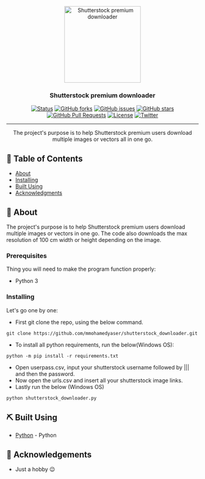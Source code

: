 <p align="center">
  <a href="https://github.com/mmohamedyaser/shutterstock_downloader" rel="noopener">
 <img width=200px height=200px src="https://i.imgur.com/hh0SP1Hl.png" alt="Shutterstock premium downloader"></a>
</p>

<h3 align="center">Shutterstock premium downloader</h3>

<div align="center">

[![Status](https://img.shields.io/badge/Status-Active-green)]()
[![GitHub forks](https://img.shields.io/github/forks/mmohamedyaser/shutterstock_downloader)](https://github.com/mmohamedyaser/shutterstock_downloader/network)
[![GitHub issues](https://img.shields.io/github/issues/mmohamedyaser/shutterstock_downloader)](https://github.com/mmohamedyaser/shutterstock_downloader/issues)
[![GitHub stars](https://img.shields.io/github/stars/mmohamedyaser/shutterstock_downloader)](https://github.com/mmohamedyaser/shutterstock_downloader/stargazers)
[![GitHub Pull Requests](https://img.shields.io/github/issues-pr/kylelobo/The-Documentation-Compendium.svg)](https://github.com/mmohamedyaser/shutterstock_downloader/pulls)
[![License](https://img.shields.io/badge/license-MIT-blue.svg)](/LICENSE)
[![Twitter](https://img.shields.io/twitter/url?style=social)](https://twitter.com/intent/tweet?text=Wow:&url=https%3A%2F%2Fgithub.com%2Fmmohamedyaser%2Fshutterstock_downloader)

</div>

---

<p align="center"> The project's purpose is to help Shutterstock premium users download multiple images or vectors all in one go.
    <br> 
</p>

## 📝 Table of Contents

- [About](#about)
- [Installing](#installing)
- [Built Using](#built_using)
- [Acknowledgments](#acknowledgement)

## 🧐 About <a name = "about"></a>

The project's purpose is to help Shutterstock premium users download multiple images or vectors in one go. 
The code also downloads the max resolution of 100 cm width or height depending on the image.

### Prerequisites

Thing you will need to make the program function properly:
 - Python 3

### Installing <a name = "installing"></a>

Let's go one by one:
  - First git clone the repo, using the below command.
  ```
  git clone https://github.com/mmohamedyaser/shutterstock_downloader.git 
  ```
  - To install all python requirements, run the below(Windows OS): 
  ```
  python -m pip install -r requirements.txt
  ```
  - Open userpass.csv, input your shutterstock username followed by ||| and then the password.
  - Now open the urls.csv and insert all your shutterstock image links.
  - Lastly run the below (Windows OS) 
  ```
  python shutterstock_downloader.py
  ```

## ⛏️ Built Using <a name = "built_using"></a>

- [Python](https://www.python.org/) - Python

## 🎉 Acknowledgements <a name = "acknowledgement"></a>

- Just a hobby 😉
